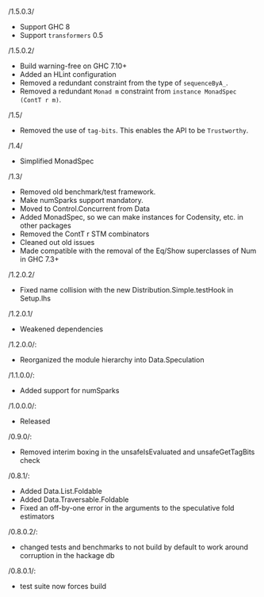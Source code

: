 /1.5.0.3/

 * Support GHC 8
 * Support `transformers` 0.5

/1.5.0.2/

 * Build warning-free on GHC 7.10+
 * Added an HLint configuration
 * Removed a redundant constraint from the type of `sequenceByA_`.
 * Removed a redundant `Monad m` constraint from `instance MonadSpec (ContT r m)`.

/1.5/

 * Removed the use of `tag-bits`. This enables the API to be `Trustworthy`.

/1.4/

 * Simplified MonadSpec

/1.3/

 * Removed old benchmark/test framework.
 * Make numSparks support mandatory.
 * Moved to Control.Concurrent from Data
 * Added MonadSpec, so we can make instances for Codensity, etc. in other packages
 * Removed the ContT r STM combinators
 * Cleaned out old issues
 * Made compatible with the removal of the Eq/Show superclasses of Num in GHC 7.3+

/1.2.0.2/

 * Fixed name collision with the new Distribution.Simple.testHook in Setup.lhs

/1.2.0.1/

 * Weakened dependencies

/1.2.0.0/:

 * Reorganized the module hierarchy into Data.Speculation

/1.1.0.0/:

 * Added support for numSparks

/1.0.0.0/:

 * Released

/0.9.0/:

 * Removed interim boxing in the unsafeIsEvaluated and unsafeGetTagBits check

/0.8.1/:

 * Added Data.List.Foldable
 * Added Data.Traversable.Foldable
 * Fixed an off-by-one error in the arguments to the speculative fold estimators

/0.8.0.2/:

 * changed tests and benchmarks to not build by default to work around corruption in the hackage db

/0.8.0.1/:

 * test suite now forces build

